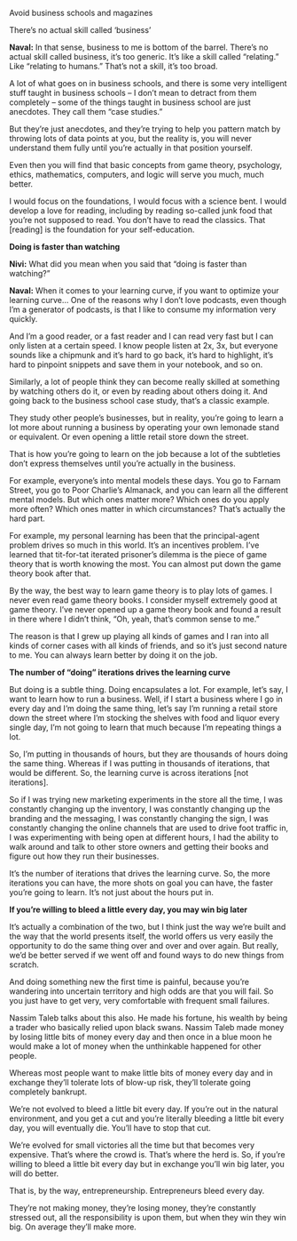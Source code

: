 



Avoid business schools and magazines

There’s no actual skill called ‘business’

**Naval:** In that sense, business to me is bottom of the barrel. There’s no actual skill called business, it’s too generic. It’s like a skill called “relating.” Like “relating to humans.” That’s not a skill, it’s too broad.

A lot of what goes on in business schools, and there is some very intelligent stuff taught in business schools – I don’t mean to detract from them completely – some of the things taught in business school are just anecdotes. They call them “case studies.”

But they’re just anecdotes, and they’re trying to help you pattern match by throwing lots of data points at you, but the reality is, you will never understand them fully until you’re actually in that position yourself. 

Even then you will find that basic concepts from game theory, psychology, ethics, mathematics, computers, and logic will serve you much, much better.

I would focus on the foundations, I would focus with a science bent. I would develop a love for reading, including by reading so-called junk food that you’re not supposed to read. You don’t have to read the classics. That [reading] is the foundation for your self-education.

**Doing is faster than watching**

**Nivi:** What did you mean when you said that “doing is faster than watching?”

**Naval:** When it comes to your learning curve, if you want to optimize your learning curve… One of the reasons why I don’t love podcasts, even though I’m a generator of podcasts, is that I like to consume my information very quickly.

And I’m a good reader, or a fast reader and I can read very fast but I can only listen at a certain speed. I know people listen at 2x, 3x, but everyone sounds like a chipmunk and it’s hard to go back, it’s hard to highlight, it’s hard to pinpoint snippets and save them in your notebook, and so on.

Similarly, a lot of people think they can become really skilled at something by watching others do it, or even by reading about others doing it. And going back to the business school case study, that’s a classic example.

They study other people’s businesses, but in reality, you’re going to learn a lot more about running a business by operating your own lemonade stand or equivalent. Or even opening a little retail store down the street.

That is how you’re going to learn on the job because a lot of the subtleties don’t express themselves until you’re actually in the business.

For example, everyone’s into mental models these days. You go to Farnam Street, you go to Poor Charlie’s Almanack, and you can learn all the different mental models. But which ones matter more? Which ones do you apply more often? Which ones matter in which circumstances? That’s actually the hard part.

For example, my personal learning has been that the principal-agent problem drives so much in this world. It’s an incentives problem. I’ve learned that tit-for-tat iterated prisoner’s dilemma is the piece of game theory that is worth knowing the most. You can almost put down the game theory book after that.

By the way, the best way to learn game theory is to play lots of games. I never even read game theory books. I consider myself extremely good at game theory. I’ve never opened up a game theory book and found a result in there where I didn’t think, “Oh, yeah, that’s common sense to me.”

The reason is that I grew up playing all kinds of games and I ran into all kinds of corner cases with all kinds of friends, and so it’s just second nature to me. You can always learn better by doing it on the job.

**The number of “doing” iterations drives the learning curve**

But doing is a subtle thing. Doing encapsulates a lot. For example, let’s say, I want to learn how to run a business. Well, if I start a business where I go in every day and I’m doing the same thing, let’s say I’m running a retail store down the street where I’m stocking the shelves with food and liquor every single day, I’m not going to learn that much because I’m repeating things a lot.

So, I’m putting in thousands of hours, but they are thousands of hours doing the same thing. Whereas if I was putting in thousands of iterations, that would be different. So, the learning curve is across iterations [not iterations].

So if I was trying new marketing experiments in the store all the time, I was constantly changing up the inventory, I was constantly changing up the branding and the messaging, I was constantly changing the sign, I was constantly changing the online channels that are used to drive foot traffic in, I was experimenting with being open at different hours, I had the ability to walk around and talk to other store owners and getting their books and figure out how they run their businesses.

It’s the number of iterations that drives the learning curve. So, the more iterations you can have, the more shots on goal you can have, the faster you’re going to learn. It’s not just about the hours put in.

**If you’re willing to bleed a little every day, you may win big later**

It’s actually a combination of the two, but I think just the way we’re built and the way that the world presents itself, the world offers us very easily the opportunity to do the same thing over and over and over again. But really, we’d be better served if we went off and found ways to do new things from scratch.

And doing something new the first time is painful, because you’re wandering into uncertain territory and high odds are that you will fail. So you just have to get very, very comfortable with frequent small failures.

Nassim Taleb talks about this also. He made his fortune, his wealth by being a trader who basically relied upon black swans. Nassim Taleb made money by losing little bits of money every day and then once in a blue moon he would make a lot of money when the unthinkable happened for other people.

Whereas most people want to make little bits of money every day and in exchange they’ll tolerate lots of blow-up risk, they’ll tolerate going completely bankrupt.

We’re not evolved to bleed a little bit every day. If you’re out in the natural environment, and you get a cut and you’re literally bleeding a little bit every day, you will eventually die. You’ll have to stop that cut.

We’re evolved for small victories all the time but that becomes very expensive. That’s where the crowd is. That’s where the herd is. So, if you’re willing to bleed a little bit every day but in exchange you’ll win big later, you will do better.

That is, by the way, entrepreneurship. Entrepreneurs bleed every day.

They’re not making money, they’re losing money, they’re constantly stressed out, all the responsibility is upon them, but when they win they win big. On average they’ll make more.